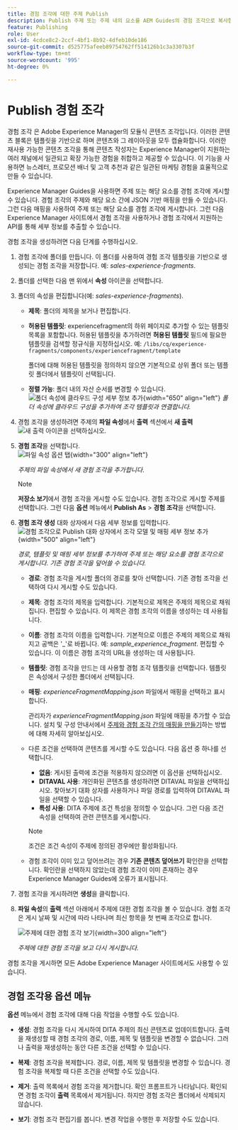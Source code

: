 ```yaml
---
title: 경험 조각에 대한 주제 Publish
description: Publish 주제 또는 주제 내의 요소를 AEM Guides의 경험 조각으로 복사합니다.  주제에 대해 제시된 경험 조각을 보고 다시 게시하는 방법에 대해 알아봅니다.
feature: Publishing
role: User
exl-id: 4cdce8c2-2ccf-4bf1-8b92-4dfeb10de186
source-git-commit: d525775afeeb89754762ff514126b1c3a3307b3f
workflow-type: tm+mt
source-wordcount: '995'
ht-degree: 0%

---
```


# Publish 경험 조각

경험 조각 은 Adobe Experience Manager의 모듈식 콘텐츠 조각입니다. 이러한 콘텐츠 블록은 템플릿을 기반으로 하며 콘텐츠와 그 레이아웃을 모두 캡슐화합니다. 이러한 재사용 가능한 콘텐츠 조각을 통해 콘텐츠 작성자는 Experience Manager이 지원하는 여러 채널에서 일관되고 확장 가능한 경험을 취합하고 제공할 수 있습니다. 이 기능을 사용하면 뉴스레터, 프로모션 배너 및 고객 추천과 같은 일관된 마케팅 경험을 효율적으로 만들 수 있습니다.

Experience Manager Guides을 사용하면 주제 또는 해당 요소를 경험 조각에 게시할 수 있습니다. 경험 조각의 주제와 해당 요소 간에 JSON 기반 매핑을 만들 수 있습니다. 그런 다음 매핑을 사용하여 주제 또는 해당 요소를 경험 조각에 게시합니다. 그런 다음 Experience Manager 사이트에서 경험 조각을 사용하거나 경험 조각에서 지원하는 API를 통해 세부 정보를 추출할 수 있습니다.




경험 조각을 생성하려면 다음 단계를 수행하십시오.


1. 경험 조각에 폴더를 만듭니다. 이 폴더를 사용하여 경험 조각 템플릿을 기반으로 생성되는 경험 조각을 저장합니다. 예: *sales-experience-fragments*.
1. 폴더를 선택한 다음 맨 위에서 **속성** 아이콘을 선택합니다.
1. 폴더의 속성을 편집합니다(예: *sales-experience-fragments*).


   * **제목**: 폴더의 제목을 보거나 편집합니다.

   * **허용된 템플릿**: experiencefragment의 하위 페이지로 추가할 수 있는 템플릿 목록을 포함합니다. 허용된 템플릿을 추가하려면 **허용된 템플릿** 필드에 필요한 템플릿을 검색할 정규식을 지정하십시오.
예:
     `/libs/cq/experience-fragments/components/experiencefragment/template`

     폴더에 대해 허용된 템플릿을 정의하지 않으면 기본적으로 상위 폴더 또는 템플릿 폴더에서 템플릿이 선택됩니다.
   * **정렬 가능**: 폴더 내의 자산 순서를 변경할 수 있습니다.
     ![폴더 속성에 클라우드 구성 세부 정보 추가](images/experience-fragment-folder-properties.png){width="650" align="left"}
     *폴더 속성에 클라우드 구성을 추가하여 조각 템플릿과 연결합니다.*
1. 경험 조각을 생성하려면 주제의 **파일 속성**&#x200B;에서 **출력** 섹션에서 **새 출력** ![새 출력 아이콘](./images/Add_icon.svg)을 선택하십시오.
1. **경험 조각**&#x200B;을 선택합니다.\
   ![파일 속성 옵션 탭](./images/file-properties-outputs.png){width="300" align="left"}

   *주제의 파일 속성에서 새 경험 조각을 추가합니다*.

   >[!NOTE]
   >
   > **저장소 보기**&#x200B;에서 경험 조각을 게시할 수도 있습니다. 경험 조각으로 게시할 주제를 선택합니다. 그런 다음 **옵션** 메뉴에서 **Publish As** > **경험 조각**&#x200B;을 선택합니다.

1. **경험 조각 생성** 대화 상자에서 다음 세부 정보를 입력합니다.
   ![경험 조각으로 Publish 대화 상자에서 조각 모델 및 매핑 세부 정보 추가](images/experience-fragment-generate.png){width="500" align="left"}

   *경로, 템플릿 및 매핑 세부 정보를 추가하여 주제 또는 해당 요소를 경험 조각으로 게시합니다. 기존 경험 조각을 덮어쓸 수 있습니다.*

   * **경로**: 경험 조각을 게시할 폴더의 경로를 찾아 선택합니다. 기존 경험 조각을 선택하여 다시 게시할 수도 있습니다.
   * **제목**: 경험 조각의 제목을 입력합니다. 기본적으로 제목은 주제의 제목으로 채워집니다. 편집할 수 있습니다. 이 제목은 경험 조각의 이름을 생성하는 데 사용됩니다.
   * **이름**: 경험 조각의 이름을 입력합니다. 기본적으로 이름은 주제의 제목으로 채워지고 공백은 &#39;_&#39;로 바뀝니다. 예: *sample_experience_fragment*. 편집할 수 있습니다. 이 이름은 경험 조각의 URL을 생성하는 데 사용됩니다.
   * **템플릿**: 경험 조각을 만드는 데 사용할 경험 조각 템플릿을 선택합니다. 템플릿은 속성에서 구성한 폴더에서 선택됩니다.
   * **매핑**: *experienceFragmentMapping.json* 파일에서 매핑을 선택하고 표시합니다.



     관리자가 *experienceFragmentMapping.json* 파일에 매핑을 추가할 수 있습니다.  설치 및 구성 안내서에서 [주제와 경험 조각 간의 매핑을 만들기](../cs-install-guide/conf-experience-fragment-mapping-cs.md)하는 방법에 대해 자세히 알아보십시오.

   * 다른 조건을 선택하여 콘텐츠를 게시할 수도 있습니다.  다음 옵션 중 하나를 선택합니다.


      * **없음**: 게시된 출력에 조건을 적용하지 않으려면 이 옵션을 선택하십시오.
      * **DITAVAL 사용**: 개인화된 콘텐츠를 생성하려면 DITAVAL 파일을 선택하십시오. 찾아보기 대화 상자를 사용하거나 파일 경로를 입력하여 DITAVAL 파일을 선택할 수 있습니다.
      * **특성 사용**: DITA 주제에 조건 특성을 정의할 수 있습니다. 그런 다음 조건 속성을 선택하여 관련 콘텐츠를 게시합니다.

     >[!NOTE]
     > 
     >조건은 조건 속성이 주제에 정의된 경우에만 활성화됩니다.


   * 경험 조각이 이미 있고 덮어쓰려는 경우 **기존 콘텐츠 덮어쓰기** 확인란을 선택합니다. 확인란을 선택하지 않았는데 경험 조각이 이미 존재하는 경우 Experience Manager Guides에 오류가 표시됩니다.
1. 경험 조각을 게시하려면 **생성**&#x200B;을 클릭합니다.
1. **파일 속성**&#x200B;의 **출력** 섹션 아래에서 주제에 대한 경험 조각을 볼 수 있습니다. 경험 조각은 게시 날짜 및 시간에 따라 나타나며 최신 항목을 첫 번째 조각으로 합니다.

   ![주제에 대한 경험 조각 보기](images/experience-fragment-outputs.png){width=300 align=&quot;left&quot;}

   *주제에 대한 경험 조각을 보고 다시 게시합니다.*




경험 조각을 게시하면 모든 Adobe Experience Manager 사이트에서도 사용할 수 있습니다.


## 경험 조각용 옵션 메뉴

**옵션** 메뉴에서 경험 조각에 대해 다음 작업을 수행할 수도 있습니다.

* **생성**: 경험 조각을 다시 게시하여 DITA 주제의 최신 콘텐츠로 업데이트합니다. 출력을 재생성할 때 경험 조각의 경로, 이름, 제목 및 템플릿을 변경할 수 없습니다. 그러나 출력을 재생성하는 동안 다른 조건을 선택할 수 있습니다.

* **복제**: 경험 조각을 복제합니다. 경로, 이름, 제목 및 템플릿을 변경할 수 있습니다. 경험 조각을 복제할 때 다른 조건을 선택할 수도 있습니다.

* **제거**: 출력 목록에서 경험 조각을 제거합니다. 확인 프롬프트가 나타납니다. 확인되면 경험 조각이 **출력** 목록에서 제거됩니다. 하지만 경험 조각은 폴더에서 삭제되지 않습니다.

* **보기**: 경험 조각 편집기를 봅니다. 변경 작업을 수행한 후 저장할 수도 있습니다.
